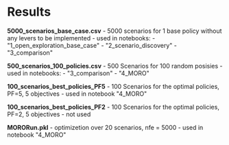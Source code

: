# Results
 
 **5000_scenarios_base_case.csv** - 5000 scenarios for 1 base policy without any levers to be implemented 
     - used in notebooks:
	- "1_open_exploration_base_case"
	- "2_scenario_discovery" 
	- "3_comparison"
 
 **500_scenarios_100_policies.csv** - 500 Scenarios for 100 random posisies
     - used in notebooks:
	- "3_comparison"
	- "4_MORO"

 **100_scenarios_best_policies_PF5** - 100 Scenarios for the optimal policies, PF=5, 5 objectives
     - used in notebook "4_MORO" 

 **100_scenarios_best_policies_PF2** - 100 Scenarios for the optimal policies, PF=2, 5 objectives
     - not used

 **MORORun.pkl** - optimizetion over 20 scenarios, nfe = 5000
     - used in notebook "4_MORO"